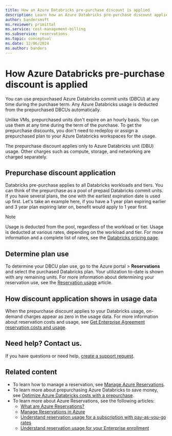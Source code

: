 ```yaml
---
title: How an Azure Databricks pre-purchase discount is applied
description: Learn how an Azure Databricks pre-purchase discount applies to your usage. You can use Databricks prepurchased units at any time during the purchase term.
author: bandersmsft
ms.reviewer: primittal
ms.service: cost-management-billing
ms.subservice: reservations
ms.topic: conceptual
ms.date: 12/06/2024
ms.author: banders
---
```


# How Azure Databricks pre-purchase discount is applied

You can use prepurchased Azure Databricks commit units (DBCU) at any time during the purchase term. Any Azure Databricks usage is deducted from the prepurchased DBCUs automatically.

Unlike VMs, prepurchased units don't expire on an hourly basis. You can use them at any time during the term of the purchase. To get the prepurchase discounts, you don't need to redeploy or assign a prepurchased plan to your Azure Databricks workspaces for the usage.

The prepurchase discount applies only to Azure Databricks unit (DBU) usage. Other charges such as compute, storage, and networking are charged separately.

## Prepurchase discount application

Databricks pre-purchase applies to all Databricks workloads and tiers. You can think of the prepurchase as a pool of prepaid Databricks commit units. If you have several plans, the one with the earliest expiration date is used up first. Let's take an example here, if you have a 1 year plan expiring earlier and 3 year plan expiring later on, benefit would apply to 1 year first.

>[!NOTE]
> Usage is deducted from the pool, regardless of the workload or tier. Usage is deducted at various rates, depending on the workload and tier. For more information and a complete list of rates, see the [Databricks pricing page](https://azure.microsoft.com/pricing/details/databricks/).

## Determine plan use

To determine your DBCU plan use, go to the Azure portal > **Reservations** and select the purchased Databricks plan. Your utilization to-date is shown with any remaining units. For more information about determining your reservation use, see the [Reservation usage](reservation-apis.md#see-reservation-usage) article.

## How discount application shows in usage data

When the prepurchase discount applies to your Databricks usage, on-demand charges appear as zero in the usage data. For more information about reservation costs and usage, see [Get Enterprise Agreement reservation costs and usage](understand-reserved-instance-usage-ea.md).

## Need help? Contact us.

If you have questions or need help, [create a support request](https://portal.azure.com/#blade/Microsoft_Azure_Support/HelpAndSupportBlade/newsupportrequest).

## Related content

- To learn how to manage a reservation, see [Manage Azure Reservations](manage-reserved-vm-instance.md).
- To learn more about prepurchasing Azure Databricks to save money, see [Optimize Azure Databricks costs with a prepurchase](prepay-databricks-reserved-capacity.md).
- To learn more about Azure Reservations, see the following articles:
  - [What are Azure Reservations?](save-compute-costs-reservations.md)
  - [Manage Reservations in Azure](manage-reserved-vm-instance.md)
  - [Understand reservation usage for a subscription with pay-as-you-go rates](understand-reserved-instance-usage.md)
  - [Understand reservation usage for your Enterprise enrollment](understand-reserved-instance-usage-ea.md)
